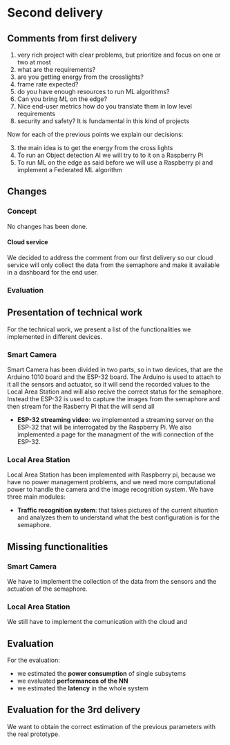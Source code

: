 # Second delivery

## Comments from first delivery
1. very rich project with clear problems, but prioritize and focus on one or two at most
2. what are the requirements?
3. are you getting energy from the crosslights?
4. frame rate expected?
5. do you have enough resources to run ML algorithms?
6. Can you bring ML on the edge?
7. Nice end-user metrics how do you translate them in low level requirements
8. security and safety? It is fundamental in this kind of projects

Now for each of the previous points we explain our decisions:

3. the main idea is to get the energy from the cross lights
5. To run an Object detection AI we will try to to it on a Raspberry Pi
6. To run ML on the edge as said before we will use a Raspberry pi and implement a Federated ML algorithm


## Changes

### Concept
No changes has been done.

#### Cloud service
We decided to address the comment from our first delivery so our cloud service will only collect the data from the semaphore and make it available in a dashboard for the end user.

### Evaluation

## Presentation of technical work

For the technical work, we present a list of the functionalities we implemented in different devices.

### Smart Camera

Smart Camera has been divided in two parts, so in two devices, that are the Arduino 1010 board and the ESP-32 board. The Arduino is used to attach to it all the sensors and actuator, so it will send the recorded values to the Local Area Station and will also recive the correct status for the semaphore.
Instead the ESP-32 is used to capture the images from the semaphore and then stream for the Rasberry Pi that the will send all
- **ESP-32 streaming video**: we implemented a streaming server on the ESP-32 that will be interrogated by the Raspberry Pi. We also implemented a page for the managment of the wifi connection of the ESP-32.

### Local Area Station

Local Area Station has been implemented with Raspberry pi, because we have no power management problems, and we need more computational power to handle the camera and the image recognition system. We have three main modules:

- **Traffic recognition system**: that takes pictures of the current situation and analyzes them to understand what the best configuration is for the semaphore.

## Missing functionalities
### Smart Camera
We have to implement the collection of the data from the sensors and the actuation of the semaphore.
### Local Area Station
We still have to implement the comunication with the cloud and 

## Evaluation
For the evaluation:
- we estimated the **power consumption** of single subsytems
- we evaluated **performances of the NN**
- we estimated the **latency** in the whole system

## Evaluation for the 3rd delivery
We want to obtain the correct estimation of the previous parameters with the real prototype.
